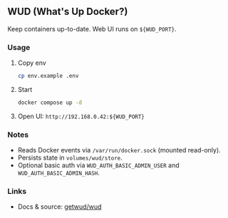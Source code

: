 ## WUD (What's Up Docker?)

Keep containers up-to-date. Web UI runs on `${WUD_PORT}`.

### Usage

1. Copy env
   ```bash
   cp env.example .env
   ```
2. Start
   ```bash
   docker compose up -d
   ```
3. Open UI: `http://192.168.0.42:${WUD_PORT}`

### Notes

- Reads Docker events via `/var/run/docker.sock` (mounted read-only).
- Persists state in `volumes/wud/store`.
- Optional basic auth via `WUD_AUTH_BASIC_ADMIN_USER` and `WUD_AUTH_BASIC_ADMIN_HASH`.

### Links

- Docs & source: [getwud/wud](https://github.com/getwud/wud)



